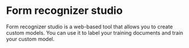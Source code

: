 # Form recognizer studio

Form recognizer studio is a web-based tool that allows you to create custom models. You can use it to label your training documents and train your custom model.
